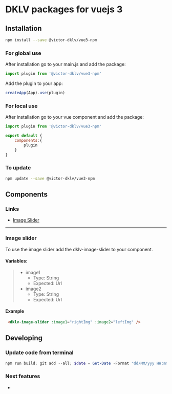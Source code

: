 
# DKLV packages for vuejs 3

## Installation

```sh
npm install --save @victor-dklv/vue3-npm
```
### For global use 

After installation go to your main.js and add the package:

```js
import plugin from '@victor-dklv/vue3-npm'
```

Add the plugin to your app:

```js
createApp(App).use(plugin)
```

### For local use

After installation go to your vue component and add the package:

```js
import plugin from '@victor-dklv/vue3-npm'

export default {
    components:{
        plugin
    }
}
```

### To update

```sh
npm update --save @victor-dklv/vue3-npm
```

## Components

### Links

- [Image Slider](#imageslider)

<hr/>

### <a id="imageslider"></a>Image slider

To use the image slider add the dklv-image-slider to your component.

#### Variables:

> - image1
>   - Type: String
>   - Expected: Url
> - image2
>   - Type: String
>   - Expected: Url

#### Example

```html
 <dklv-image-slider :image1="rightImg" :image2="leftImg" />
```

## Developing

### Update code from terminal

```powershell
npm run build; git add --all; $date = Get-Date -Format "dd/MM/yyy HH:mm"; git commit -m "Autocommit $date"; git push; npm version patch; npm publish --acces=public
```

### Next features

- 